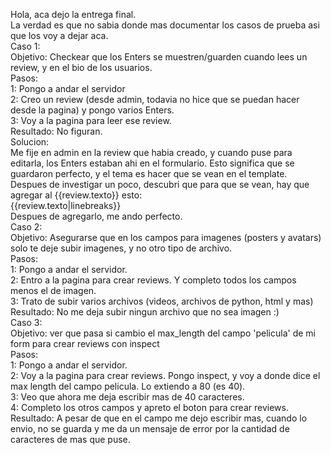 Hola, aca dejo la entrega final.    
La verdad es que no sabia donde mas documentar los casos de prueba asi que los voy a dejar aca.    
Caso 1:  
Objetivo: Checkear que los Enters se muestren/guarden cuando lees un review, y en el bio de los usuarios.  
Pasos:  
1: Pongo a andar el servidor  
2: Creo un review (desde admin, todavia no hice que se puedan hacer desde la pagina) y pongo varios Enters.  
3: Voy a la pagina para leer ese review.  
Resultado: No figuran.  
Solucion:  
Me fije en admin en la review que habia creado, y cuando puse para editarla, los Enters estaban ahi en el formulario. Esto significa que se guardaron perfecto, y el tema es hacer que se vean en el template. Despues de investigar un poco, descubri que para que se vean, hay que agregar al {{review.texto}} esto:  
{{review.texto|linebreaks}}  
Despues de agregarlo, me ando perfecto.  
Caso 2:  
Objetivo: Asegurarse que en los campos para imagenes (posters y avatars) solo te deje subir imagenes, y no otro tipo de archivo.  
Pasos:  
1: Pongo a andar el servidor.  
2: Entro a la pagina para crear reviews. Y completo todos los campos menos el de imagen.  
3: Trato de subir varios archivos (videos, archivos de python, html y mas)  
Resultado: No me deja subir ningun archivo que no sea imagen :)  
Caso 3:  
Objetivo: ver que pasa si cambio el max_length del campo 'pelicula' de mi form para crear reviews con inspect  
Pasos:  
1: Pongo a andar el servidor.  
2: Voy a la pagina para crear reviews. Pongo inspect, y voy a donde dice el max length del campo pelicula. Lo extiendo a 80 (es 40).  
3: Veo que ahora me deja escribir mas de 40 caracteres.  
4: Completo los otros campos y apreto el boton para crear reviews.  
Resultado: A pesar de que en el campo me dejo escribir mas, cuando lo envio, no se guarda y me da un mensaje de error por la cantidad de caracteres de mas que puse.



